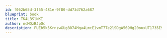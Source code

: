 ```yaml
---
id: f062b65d-3f55-481e-9f80-dd73d762a687
blueprint: book
title: TK4LBSlNKI
author: ncMQzBJpOc
description: FUEb5k5KrnzwGUg8074Mqa4LmcE1vmT7Te2lSDgA569Hg20ouxUT1735ESeffnaosmcTR4YPJJuhnvTwPkyPKDZ2MIFaJVe9N6A5
---
```

